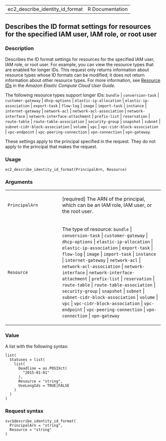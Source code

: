 <table style="width: 100%;">
<tbody>
<tr class="odd">
<td>ec2_describe_identity_id_format</td>
<td style="text-align: right;">R Documentation</td>
</tr>
</tbody>
</table>

## Describes the ID format settings for resources for the specified IAM user, IAM role, or root user

### Description

Describes the ID format settings for resources for the specified IAM
user, IAM role, or root user. For example, you can view the resource
types that are enabled for longer IDs. This request only returns
information about resource types whose ID formats can be modified; it
does not return information about other resource types. For more
information, see [Resource
IDs](https://docs.aws.amazon.com/AWSEC2/latest/UserGuide/resource-ids.html)
in the *Amazon Elastic Compute Cloud User Guide*.

The following resource types support longer IDs: `bundle` |
`conversion-task` | `customer-gateway` | `dhcp-options` |
`elastic-ip-allocation` | `elastic-ip-association` | `export-task` |
`flow-log` | `image` | `import-task` | `instance` | `internet-gateway` |
`network-acl` | `network-acl-association` | `network-interface` |
`network-interface-attachment` | `prefix-list` | `reservation` |
`route-table` | `route-table-association` | `security-group` |
`snapshot` | `subnet` | `subnet-cidr-block-association` | `volume` |
`vpc` | `vpc-cidr-block-association` | `vpc-endpoint` |
`vpc-peering-connection` | `vpn-connection` | `vpn-gateway`.

These settings apply to the principal specified in the request. They do
not apply to the principal that makes the request.

### Usage

    ec2_describe_identity_id_format(PrincipalArn, Resource)

### Arguments

<table>
<colgroup>
<col style="width: 35%" />
<col style="width: 65%" />
</colgroup>
<tbody>
<tr class="odd">
<td><code
id="ec2_describe_identity_id_format_:_PrincipalArn">PrincipalArn</code></td>
<td><p>[required] The ARN of the principal, which can be an IAM role,
IAM user, or the root user.</p></td>
</tr>
<tr class="even">
<td><code
id="ec2_describe_identity_id_format_:_Resource">Resource</code></td>
<td><p>The type of resource: <code>bundle</code> |
<code>conversion-task</code> | <code>customer-gateway</code> |
<code>dhcp-options</code> | <code>elastic-ip-allocation</code> |
<code>elastic-ip-association</code> | <code>export-task</code> |
<code>flow-log</code> | <code>image</code> | <code>import-task</code> |
<code>instance</code> | <code>internet-gateway</code> |
<code>network-acl</code> | <code>network-acl-association</code> |
<code>network-interface</code> |
<code>network-interface-attachment</code> | <code>prefix-list</code> |
<code>reservation</code> | <code>route-table</code> |
<code>route-table-association</code> | <code>security-group</code> |
<code>snapshot</code> | <code>subnet</code> |
<code>subnet-cidr-block-association</code> | <code>volume</code> |
<code>vpc</code> | <code>vpc-cidr-block-association</code> |
<code>vpc-endpoint</code> | <code>vpc-peering-connection</code> |
<code>vpn-connection</code> | <code>vpn-gateway</code></p></td>
</tr>
</tbody>
</table>

### Value

A list with the following syntax:

    list(
      Statuses = list(
        list(
          Deadline = as.POSIXct(
            "2015-01-01"
          ),
          Resource = "string",
          UseLongIds = TRUE|FALSE
        )
      )
    )

### Request syntax

    svc$describe_identity_id_format(
      PrincipalArn = "string",
      Resource = "string"
    )
